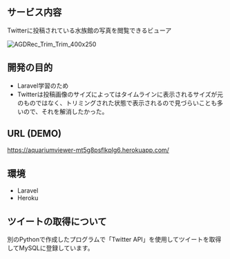 
## サービス内容

Twitterに投稿されている水族館の写真を閲覧できるビューア

![AGDRec_Trim_Trim_400x250](https://user-images.githubusercontent.com/108703232/177446123-0d05340f-ab20-4fc8-afc2-7b8534f92cd6.gif)


## 開発の目的

- Laravel学習のため
- Twitterは投稿画像のサイズによってはタイムラインに表示されるサイズが元のものではなく、トリミングされた状態で表示されるので見づらいことも多いので、それを解消したかった。

## URL (DEMO)

https://aquariumviewer-mt5g8psflkplg6.herokuapp.com/

## 環境

- Laravel
- Heroku

## ツイートの取得について
別のPythonで作成したプログラムで「Twitter API」を使用してツイートを取得してMySQLに登録しています。